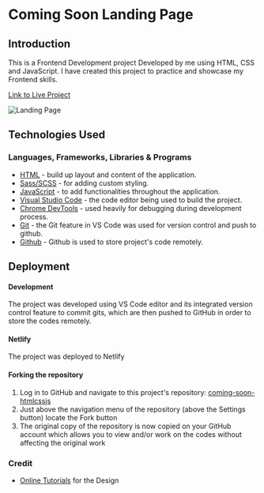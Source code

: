 # Coming Soon Landing Page

## Introduction

This is a Frontend Development project Developed by me using HTML, CSS and JavaScript. I have created this project to practice and showcase my Frontend skills. 

[Link to Live Project](https://sooncoming.netlify.app/)

![Landing Page](/img/cominsoon.png)

## Technologies Used

### Languages, Frameworks, Libraries & Programs

- [HTML](https://developer.mozilla.org/en-US/docs/Web/HTML) - build up layout and content of the application.
- [Sass/SCSS](https://sass-lang.com/documentation) - for adding custom styling.
- [JavaScript](https://developer.mozilla.org/en-US/docs/Web/JavaScript) - to add functionalities throughout the application.
- [Visual Studio Code](https://code.visualstudio.com/) - the code editor being used to build the project.
- [Chrome DevTools](https://developer.chrome.com/docs/devtools/) - used heavily for debugging during development process.
- [Git](https://git-scm.com/) - the Git feature in VS Code was used for version control and push to github.
- [Github](https://github.com/) - Github is used to store project's code remotely.

## Deployment

#### Development

The project was developed using VS Code editor and its integrated version control feature to commit gits, which are then pushed to GitHub in order to store the codes remotely.

#### Netlify
The project was deployed to Netlify

#### Forking the repository

1. Log in to GitHub and navigate to this project's repository: [coming-soon-htmlcssjs](https://github.com/muneebali500/coming-soon-htmlcssjs)
2. Just above the navigation menu of the repository (above the Settings button) locate the Fork button
3. The original copy of the repository is now copied on your GitHub account which allows you to view and/or work on the codes without affecting the original work

### Credit
- [Online Tutorials](https://www.youtube.com/c/OnlineTutorials4Designers) for the Design 

